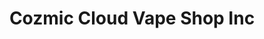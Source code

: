 ---
title: "Cozmic Cloud Vape Shop Inc"
url: /terre-haute/cozmic-cloud-vape-shop-inc/
shop: E-Zigaretten
---